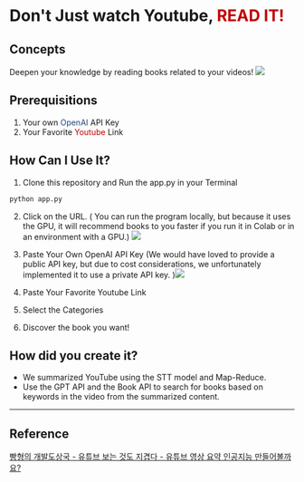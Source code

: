 # Don't Just watch Youtube, <font color="#c00000">READ IT!</font>
## Concepts 


Deepen your knowledge by reading books related to your videos! 
![](https://i.imgur.com/vInRAva.png)

## Prerequisitions 
1. Your own <font color="#1f497d">OpenAI</font> API Key 
2. Your Favorite <font color="#c00000">Youtube</font> Link

## How Can I Use It?  
1. Clone this repository and Run the app.py in your Terminal
```python 
python app.py    
```
2. Click on the URL. 
   ( You can run the program locally, but because it uses the GPU, it will recommend books to you faster if you run it in Colab or in an environment with a GPU.)
![](https://i.imgur.com/yYmTyaS.png)
3.  Paste Your Own OpenAI API Key 
   (We would have loved to provide a public API key, but due to cost considerations, we unfortunately implemented it to use a private API key. )![](https://i.imgur.com/05TGGGe.png)
3. Paste Your Favorite Youtube Link
   
4. Select the Categories
5. Discover the book you want!

## How did you create it? 
- We summarized YouTube using the STT model and Map-Reduce. 
- Use the GPT API and the Book API to search for books based on keywords in the video from the summarized content. 


- - -
## Reference 
[빵형의 개발도상국 - 유튜브 보는 것도 지겹다 - 유튜브 영상 요약 인공지능 만들어볼까요?](https://www.youtube.com/watch?v=g77Ob5_hPKE)
